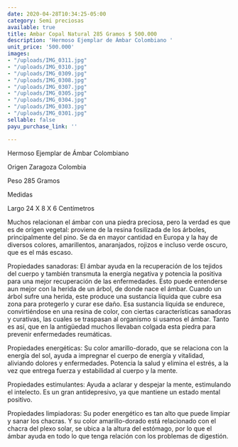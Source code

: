 ```yaml
---
date: 2020-04-28T10:34:25-05:00
category: Semi preciosas
available: true
title: Ambar Copal Natural 285 Gramos $ 500.000
description: 'Hermoso Ejemplar de Ámbar Colombiano '
unit_price: '500.000'
images:
- "/uploads/IMG_0311.jpg"
- "/uploads/IMG_0310.jpg"
- "/uploads/IMG_0309.jpg"
- "/uploads/IMG_0308.jpg"
- "/uploads/IMG_0307.jpg"
- "/uploads/IMG_0305.jpg"
- "/uploads/IMG_0304.jpg"
- "/uploads/IMG_0303.jpg"
- "/uploads/IMG_0301.jpg"
sellable: false
payu_purchase_link: ''

---
```

Hermoso Ejemplar de Ámbar Colombiano 

Origen Zaragoza Colombia 

Peso 285 Gramos 

Medidas

Largo 24 X 8 X 6 Centímetros

 

Muchos relacionan el ámbar con una piedra preciosa, pero la verdad es que es de origen vegetal: proviene de la resina fosilizada de los árboles, principalmente del pino. Se da en mayor cantidad en Europa y la hay de diversos colores, amarillentos, anaranjados, rojizos e incluso verde oscuro, que es el más escaso.

Propiedades sanadoras: El ámbar ayuda en la recuperación de los tejidos del cuerpo y también transmuta la energía negativa y potencia la positiva para una mejor recuperación de las enfermedades. Esto puede entenderse aun mejor con la herida de un árbol, de donde nace el ámbar. Cuando un árbol sufre una herida, este produce una sustancia líquida que cubre esa zona para protegerlo y curar ese daño. Esa sustancia líquida se endurece, convirtiéndose en una resina de color, con ciertas características sanadoras y curativas, las cuales se traspasan al organismo si usamos el ámbar. Tanto es así, que en la antigüedad muchos llevaban colgada esta piedra para prevenir enfermedades reumáticas.

Propiedades energéticas: Su color amarillo-dorado, que se relaciona con la energía del sol, ayuda a impregnar el cuerpo de energía y vitalidad, aliviando dolores y enfermedades. Potencia la salud y elimina el estrés, a la vez que entrega fuerza y estabilidad al cuerpo y la mente.

Propiedades estimulantes: Ayuda a aclarar y despejar la mente, estimulando el intelecto. Es un gran antidepresivo, ya que mantiene un estado mental positivo.

Propiedades limpiadoras: Su poder energético es tan alto que puede limpiar y sanar los chacras. Y su color amarillo-dorado está relacionado con el chacra del plexo solar, se ubica a la altura del estómago, por lo que el ámbar ayuda en todo lo que tenga relación con los problemas de digestión.